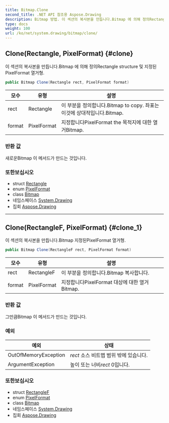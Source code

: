 ```yaml
---
title: Bitmap.Clone
second_title: .NET API 참조용 Aspose.Drawing
description: Bitmap 방법. 이 섹션의 복사본을 만듭니다.Bitmap 에 의해 정의Rectangle structure 및 지정된PixelFormat 열거형.
type: docs
weight: 100
url: /ko/net/system.drawing/bitmap/clone/
---
```

## Clone(Rectangle, PixelFormat) {#clone}

이 섹션의 복사본을 만듭니다.Bitmap 에 의해 정의Rectangle structure 및 지정된PixelFormat 열거형.

```csharp
public Bitmap Clone(Rectangle rect, PixelFormat format)
```

| 모수 | 유형 | 설명 |
| --- | --- | --- |
| rect | Rectangle | 이 부분을 정의합니다.Bitmap to copy. 좌표는 이것에 상대적입니다.Bitmap. |
| format | PixelFormat | 지정합니다PixelFormat the 목적지에 대한 열거Bitmap. |

### 반환 값

새로운Bitmap 이 메서드가 만드는 것입니다.

### 또한보십시오

* struct [Rectangle](../../rectangle/)
* enum [PixelFormat](../../../system.drawing.imaging/pixelformat/)
* class [Bitmap](../)
* 네임스페이스 [System.Drawing](../../bitmap/)
* 집회 [Aspose.Drawing](../../../)

---

## Clone(RectangleF, PixelFormat) {#clone_1}

이 섹션의 복사본을 만듭니다.Bitmap 지정된PixelFormat 열거형.

```csharp
public Bitmap Clone(RectangleF rect, PixelFormat format)
```

| 모수 | 유형 | 설명 |
| --- | --- | --- |
| rect | RectangleF | 이 부분을 정의합니다.Bitmap 복사합니다. |
| format | PixelFormat | 지정합니다PixelFormat 대상에 대한 열거Bitmap. |

### 반환 값

그만큼Bitmap 이 메서드가 만드는 것입니다.

### 예외

| 예외 | 상태 |
| --- | --- |
| OutOfMemoryException | *rect* 소스 비트맵 범위 밖에 있습니다. |
| ArgumentException | 높이 또는 너비*rect* 0입니다. |

### 또한보십시오

* struct [RectangleF](../../rectanglef/)
* enum [PixelFormat](../../../system.drawing.imaging/pixelformat/)
* class [Bitmap](../)
* 네임스페이스 [System.Drawing](../../bitmap/)
* 집회 [Aspose.Drawing](../../../)


